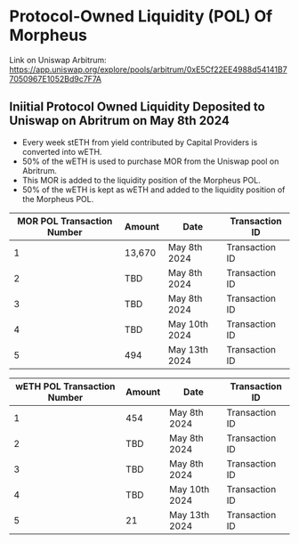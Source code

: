 # Protocol-Owned Liquidity (POL) Of Morpheus
Link on Uniswap Arbitrum: https://app.uniswap.org/explore/pools/arbitrum/0xE5Cf22EE4988d54141B77050967E1052Bd9c7F7A

## Iniitial Protocol Owned Liquidity Deposited to Uniswap on Abritrum on May 8th 2024
- Every week stETH from yield contributed by Capital Providers is converted into wETH.
- 50% of the wETH is used to purchase MOR from the Uniswap pool on Abritrum.
- This MOR is added to the liquidity position of the Morpheus POL.
- 50% of the wETH is kept as wETH and added to the liquidity position of the Morpheus POL.
 
 **MOR POL Transaction Number** | **Amount** | **Date** | **Transaction ID** 
---|---|---|---
 1 | 13,670 |  May 8th 2024 | Transaction ID
 2 | TBD | May 8th 2024 | Transaction ID
 3 | TBD | May 8th 2024 | Transaction ID
 4 | TBD | May 10th 2024 | Transaction ID
 5 | 494 | May 13th 2024 | Transaction ID

 **wETH POL Transaction Number** | **Amount** | **Date** | **Transaction ID** 
---|---|---|--- 
 1 | 454 | May 8th 2024 | Transaction ID
 2 | TBD | May 8th 2024 | Transaction ID
 3 | TBD | May 8th 2024 | Transaction ID
 4 | TBD | May 10th 2024 | Transaction ID
 5 | 21 | May 13th 2024 | Transaction ID
